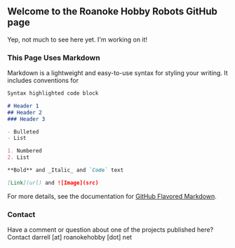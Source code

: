 ## Welcome to the Roanoke Hobby Robots GitHub page 

Yep, not much to see here yet. I'm working on it!

### This Page Uses Markdown

Markdown is a lightweight and easy-to-use syntax for styling your writing. It includes conventions for

```markdown
Syntax highlighted code block

# Header 1
## Header 2
### Header 3

- Bulleted
- List

1. Numbered
2. List

**Bold** and _Italic_ and `Code` text

[Link](url) and ![Image](src)
```

For more details, see the documentation for [GitHub Flavored Markdown](https://guides.github.com/features/mastering-markdown/).

### Contact

Have a comment or question about one of the projects published here? Contact darrell [at] roanokehobby [dot] net
